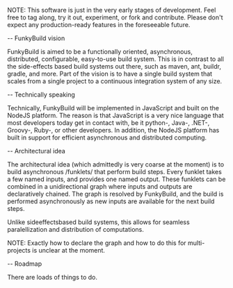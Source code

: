 NOTE: This software is just in the very early stages of development. Feel free to tag along, try it out, experiment, or fork and contribute. Please don't expect any production-ready features in the foreseeable future.

-- FunkyBuild vision

FunkyBuild is aimed to be a functionally oriented, asynchronous, distributed, configurable, easy-to-use build system. 
This is in contrast to all the side-effects based build systems out there, such as maven, ant, buildr, gradle, and more. 
Part of the vision is to have a single build system that scales from a single project to a continuous integration system of any size.

-- Technically speaking

Technically, FunkyBuild will be implemented in JavaScript and built on the NodeJS platform. 
The reason is that JavaScript is a very nice language that most developers today get in contact with, be it python-, Java-, .NET-, Groovy-, Ruby-, or other developers. 
In addition, the NodeJS platform has built in support for efficient asynchronous and distributed computing.

-- Architectural idea

The architectural idea (which admittedly is very coarse at the moment) is to build asynchronous /funklets/ that perform build steps. 
Every funklet takes a few named inputs, and provides one named output.
These funklets can be combined in a unidirectional graph where inputs and outputs are declaratively chained. 
The graph is resolved by FunkyBuild, and the build is performed asynchronously as new inputs are available for the next build steps.

Unlike sideeffectsbased build systems, this allows for seamless paralellization and distribution of computations.

NOTE: Exactly how to declare the graph and how to do this for multi-projects is unclear at the moment.

-- Roadmap

There are loads of things to do.




